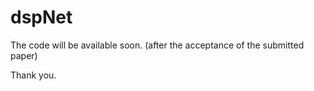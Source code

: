 # dspNet

The code will be available soon. (after the acceptance of the submitted paper)

Thank you.
